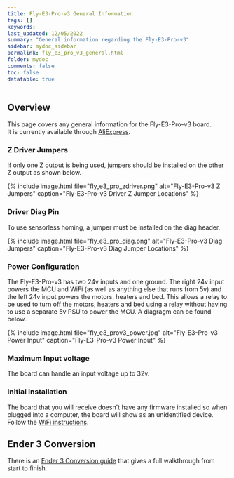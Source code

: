```yaml
---
title: Fly-E3-Pro-v3 General Information
tags: []
keywords: 
last_updated: 12/05/2022
summary: "General information regarding the Fly-E3-Pro-v3"
sidebar: mydoc_sidebar
permalink: fly_e3_pro_v3_general.html
folder: mydoc
comments: false
toc: false
datatable: true
---
```


## Overview

This page covers any general information for the Fly-E3-Pro-v3 board.  
It is currently available through [AliExpress](https://www.aliexpress.com/item/1005002372751834.html).  

### Z Driver Jumpers

If only one Z output is being used, jumpers should be installed on the other Z output as shown below.

{% include image.html file="fly_e3_pro_zdriver.png" alt="Fly-E3-Pro-v3 Z Jumpers" caption="Fly-E3-Pro-v3 Driver Z Jumper Locations" %}

### Driver Diag Pin

To use sensorless homing, a jumper must be installed on the diag header.

{% include image.html file="fly_e3_pro_diag.png" alt="Fly-E3-Pro-v3 Diag Jumpers" caption="Fly-E3-Pro-v3 Diag Jumper Locations" %}

### Power Configuration

The Fly-E3-Pro-v3 has two 24v inputs and one ground. The right 24v input powers the MCU and WiFi (as well as anything else that runs from 5v) and the left 24v input powers the motors, heaters and bed. This allows a relay to be used to turn off the motors, heaters and bed using a relay without having to use a separate 5v PSU to power the MCU. A diagragm can be found below.  

{% include image.html file="fly_e3_prov3_power.jpg" alt="Fly-E3-Pro-v3 Power Input" caption="Fly-E3-Pro-v3 Power Input" %}
### Maximum Input voltage

The board can handle an input voltage up to 32v.

### Initial Installation

The board that you will receive doesn't have any firmware installed so when plugged into a computer, the board will show as an unidentified device.
Follow the [WiFi instructions](fly_e3_pro_v3_connected_wifi.html).

## Ender 3 Conversion

There is an [Ender 3 Conversion guide](ender_3_conversion.html) that gives a full walkthrough from start to finish.